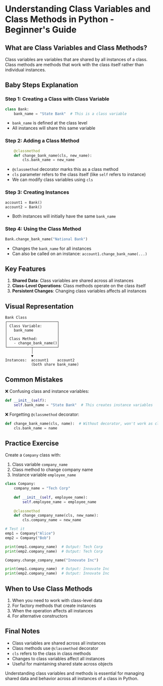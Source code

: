 # Understanding Class Variables and Class Methods in Python - Beginner's Guide

## What are Class Variables and Class Methods?

Class variables are variables that are shared by all instances of a class. Class methods are methods that work with the class itself rather than individual instances.

## Baby Steps Explanation

### Step 1: Creating a Class with Class Variable
```python
class Bank:
    bank_name = "State Bank"  # This is a class variable
```
- `bank_name` is defined at the class level
- All instances will share this same variable

### Step 2: Adding a Class Method
```python
    @classmethod
    def change_bank_name(cls, new_name):
        cls.bank_name = new_name
```
- `@classmethod` decorator marks this as a class method
- `cls` parameter refers to the class itself (like `self` refers to instance)
- We can modify class variables using `cls`

### Step 3: Creating Instances
```python
account1 = Bank()
account2 = Bank()
```
- Both instances will initially have the same `bank_name`

### Step 4: Using the Class Method
```python
Bank.change_bank_name("National Bank")
```
- Changes the `bank_name` for all instances
- Can also be called on an instance: `account1.change_bank_name(...)`

## Key Features

1. **Shared Data**: Class variables are shared across all instances
2. **Class-Level Operations**: Class methods operate on the class itself
3. **Persistent Changes**: Changing class variables affects all instances

## Visual Representation

```
Bank Class
┌───────────────────────┐
│ Class Variable:       │
│   bank_name           │
│                       │
│ Class Method:         │
│   - change_bank_name()│
└───────────┬───────────┘
            │
            ▼
Instances:  account1    account2
            (both share bank_name)
```

## Common Mistakes

❌ Confusing class and instance variables:
```python
def __init__(self):
    self.bank_name = "State Bank"  # This creates instance variables
```

❌ Forgetting `@classmethod` decorator:
```python
def change_bank_name(cls, name):  # Without decorator, won't work as class method
    cls.bank_name = name
```

## Practice Exercise

Create a `Company` class with:
1. Class variable `company_name`
2. Class method to change company name
3. Instance variable `employee_name`

```python
class Company:
    company_name = "Tech Corp"
    
    def __init__(self, employee_name):
        self.employee_name = employee_name
    
    @classmethod
    def change_company_name(cls, new_name):
        cls.company_name = new_name

# Test it
emp1 = Company("Alice")
emp2 = Company("Bob")

print(emp1.company_name)  # Output: Tech Corp
print(emp2.company_name)  # Output: Tech Corp

Company.change_company_name("Innovate Inc")

print(emp1.company_name)  # Output: Innovate Inc
print(emp2.company_name)  # Output: Innovate Inc
```

## When to Use Class Methods

1. When you need to work with class-level data
2. For factory methods that create instances
3. When the operation affects all instances
4. For alternative constructors

## Final Notes

- Class variables are shared across all instances
- Class methods use `@classmethod` decorator
- `cls` refers to the class in class methods
- Changes to class variables affect all instances
- Useful for maintaining shared state across objects

Understanding class variables and methods is essential for managing shared data and behavior across all instances of a class in Python.